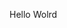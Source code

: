 Hello Wolrd





























































































































































































































































































































































































































































































































































































































































































































































































































































































































































































































































































































































































































































































































































































































































































































































































































































































